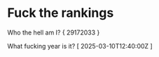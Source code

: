 # Fuck the rankings

Who the hell am I?
{ 29172033 }

What fucking year is it?
[ 2025-03-10T12:40:00Z ]
